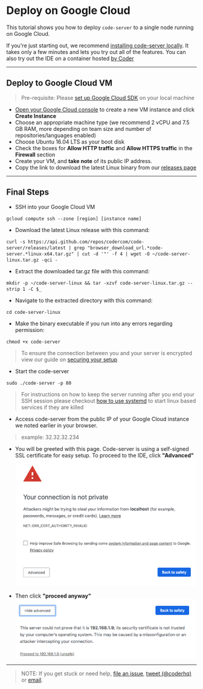 # Deploy on Google Cloud

This tutorial shows you how to deploy `code-server` to a single node running on Google Cloud.

If you're just starting out, we recommend [installing code-server locally](../../self-hosted/index.md). It takes only a few minutes and lets you try out all of the features. You can also try out the IDE on a container hosted [by Coder](http://coder.com/signup)

---

## Deploy to Google Cloud VM
> Pre-requisite: Please [set up Google Cloud SDK](https://cloud.google.com/sdk/docs/) on your local machine

- [Open your Google Cloud console](https://console.cloud.google.com/compute/instances) to create a new VM instance and click **Create Instance**
- Choose an appropriate machine type (we recommend 2 vCPU and 7.5 GB RAM, more depending on team size and number of repositories/languages enabled)
- Choose Ubuntu 16.04 LTS as your boot disk
- Check the boxes for **Allow HTTP traffic** and **Allow HTTPS traffic** in the **Firewall** section
- Create your VM, and **take note** of its public IP address.
- Copy the link to download the latest Linux binary from our [releases page](https://github.com/codercom/code-server/releases)

---

## Final Steps

- SSH into your Google Cloud VM
```
gcloud compute ssh --zone [region] [instance name]
```

- Download the latest Linux release with this command:
```
curl -s https://api.github.com/repos/codercom/code-server/releases/latest | grep "browser_download_url.*code-server.*linux-x64.tar.gz" | cut -d '"' -f 4 | wget -O ~/code-server-linux.tar.gz -qci -
```

- Extract the downloaded tar.gz file with this command:
```
mkdir -p ~/code-server-linux && tar -xzvf code-server-linux.tar.gz --strip 1 -C $_
```

- Navigate to the extracted directory with this command:
```
cd code-server-linux
```

- Make the binary executable if you run into any errors regarding permission:
```
chmod +x code-server
```

> To ensure the connection between you and your server is encrypted view our guide on [securing your setup](../security/ssl.md)

- Start the code-server
```
sudo ./code-server -p 80
```

> For instructions on how to keep the server running after you end your SSH session please checkout [how to use systemd](https://www.linode.com/docs/quick-answers/linux/start-service-at-boot/) to start linux based services if they are killed

- Access code-server from the public IP of your Google Cloud instance we noted earlier in your browser. 
> example: 32.32.32.234

- You will be greeted with this page. Code-server is using a self-signed SSL certificate for easy setup. To proceed to the IDE, click **"Advanced"**<img src ="../../assets/chrome_warning.png">

- Then click **"proceed anyway"**<img src="../../assets/chrome_confirm.png">

---

> NOTE: If you get stuck or need help, [file an issue](https://github.com/codercom/code-server/issues/new?&title=Improve+self-hosted+quickstart+guide), [tweet (@coderhq)](https://twitter.com/coderhq) or [email](mailto:support@coder.com?subject=Self-hosted%20quickstart%20guide).

